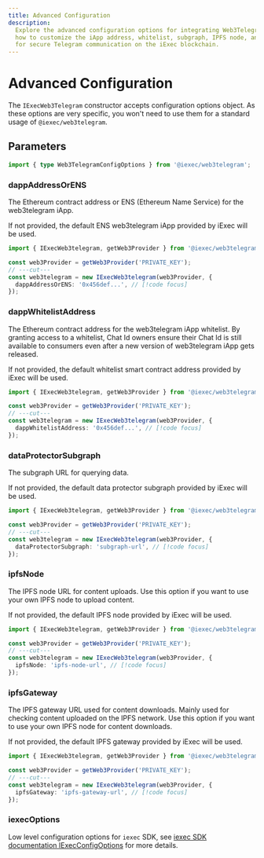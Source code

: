 ```yaml
---
title: Advanced Configuration
description:
  Explore the advanced configuration options for integrating Web3Telegram. Learn
  how to customize the iApp address, whitelist, subgraph, IPFS node, and more
  for secure Telegram communication on the iExec blockchain.
---
```


# Advanced Configuration

The `IExecWeb3Telegram` constructor accepts configuration options object. As
these options are very specific, you won't need to use them for a standard usage
of `@iexec/web3telegram`.

## Parameters

```ts twoslash
import { type Web3TelegramConfigOptions } from '@iexec/web3telegram';
```

### dappAddressOrENS

The Ethereum contract address or ENS (Ethereum Name Service) for the
web3telegram iApp.

If not provided, the default ENS web3telegram iApp provided by iExec will be
used.

```ts twoslash
import { IExecWeb3telegram, getWeb3Provider } from '@iexec/web3telegram';

const web3Provider = getWeb3Provider('PRIVATE_KEY');
// ---cut---
const web3telegram = new IExecWeb3telegram(web3Provider, {
  dappAddressOrENS: '0x456def...', // [!code focus]
});
```

### dappWhitelistAddress

The Ethereum contract address for the web3telegram iApp whitelist. By granting
access to a whitelist, Chat Id owners ensure their Chat Id is still available to
consumers even after a new version of web3telegram iApp gets released.

If not provided, the default whitelist smart contract address provided by iExec
will be used.

```ts twoslash
import { IExecWeb3telegram, getWeb3Provider } from '@iexec/web3telegram';

const web3Provider = getWeb3Provider('PRIVATE_KEY');
// ---cut---
const web3telegram = new IExecWeb3telegram(web3Provider, {
  dappWhitelistAddress: '0x456def...', // [!code focus]
});
```

### dataProtectorSubgraph

The subgraph URL for querying data.

If not provided, the default data protector subgraph provided by iExec will be
used.

```ts twoslash
import { IExecWeb3telegram, getWeb3Provider } from '@iexec/web3telegram';

const web3Provider = getWeb3Provider('PRIVATE_KEY');
// ---cut---
const web3telegram = new IExecWeb3telegram(web3Provider, {
  dataProtectorSubgraph: 'subgraph-url', // [!code focus]
});
```

### ipfsNode

The IPFS node URL for content uploads. Use this option if you want to use your
own IPFS node to upload content.

If not provided, the default IPFS node provided by iExec will be used.

```ts twoslash
import { IExecWeb3telegram, getWeb3Provider } from '@iexec/web3telegram';

const web3Provider = getWeb3Provider('PRIVATE_KEY');
// ---cut---
const web3telegram = new IExecWeb3telegram(web3Provider, {
  ipfsNode: 'ipfs-node-url', // [!code focus]
});
```

### ipfsGateway

The IPFS gateway URL used for content downloads. Mainly used for checking
content uploaded on the IPFS network. Use this option if you want to use your
own IPFS node for content downloads.

If not provided, the default IPFS gateway provided by iExec will be used.

```ts twoslash
import { IExecWeb3telegram, getWeb3Provider } from '@iexec/web3telegram';

const web3Provider = getWeb3Provider('PRIVATE_KEY');
// ---cut---
const web3telegram = new IExecWeb3telegram(web3Provider, {
  ipfsGateway: 'ipfs-gateway-url', // [!code focus]
});
```

### iexecOptions

Low level configuration options for `iexec` SDK, see
[iexec SDK documentation IExecConfigOptions](https://github.com/iExecBlockchainComputing/iexec-sdk/blob/master/docs/interfaces/IExecConfigOptions.md)
for more details.
